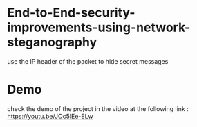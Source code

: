 # End-to-End-security-improvements-using-network-steganography
use the IP header of the packet to hide secret messages

# Demo
check the demo of the project in the video at the following link : https://youtu.be/JOc5lEe-ELw
